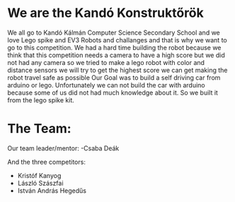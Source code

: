 # We are the Kandó Konstruktőrök
We all go to Kandó Kálmán Computer Science Secondary School and we love Lego spike and EV3 Robots and challanges and that is why we want to go to this competition.
We had a hard time building the robot because we think that this competition needs a camera to have a high score but we did not had any camera so we tried to make a lego robot with color and distance sensors we will try to get the highest score we can get making the robot travel safe as possible
Our Goal was to build a self driving car from arduino or lego. Unfortunately we can not build the car with arduino because some of us did not had much knowledge about it. So we built it from the lego spike kit.

# The Team:

Our team leader/mentor:
-Csaba Deák

And the three competitors:
- Kristóf Kanyog 
- László Szászfai
- István András Hegedűs 

